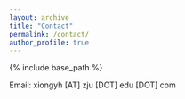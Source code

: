 ```yaml
---
layout: archive
title: "Contact"
permalink: /contact/
author_profile: true
---
```


{% include base_path %}

Email: xiongyh [AT] zju [DOT] edu [DOT] com

